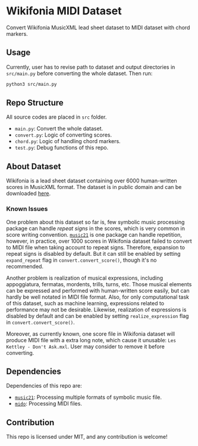 # Wikifonia MIDI Dataset

Convert Wikifonia MusicXML lead sheet dataset to MIDI dataset with chord markers.

## Usage
Currently, user has to revise path to dataset and output directories in `src/main.py` before converting the whole dataset. Then run:
```bash
python3 src/main.py
```

## Repo Structure
All source codes are placed in `src` folder.
- `main.py`: Convert the whole dataset.
- `convert.py`: Logic of converting scores.
- `chord.py`: Logic of handling chord markers.
- `test.py`: Debug functions of this repo.


## About Dataset
Wikifonia is a lead sheet dataset containing over 6000 human-written scores in MusicXML format. The dataset is in public domain and can be downloaded [here][3].

### Known Issues
One problem about this dataset so far is, few symbolic music processing package can handle *repeat signs* in the scores, which is very common in score writing convention. [`music21`][1] is one package can handle repetition, however, in practice, over 1000 scores in Wikifonia dataset failed to convert to MIDI file when taking account to repeat signs. Therefore, expansion to repeat signs is disabled by default. But it can still be enabled by setting `expand_repeat` flag in `convert.convert_score()`, though it's no recommended.

Another problem is realization of musical expressions, including appoggiatura, fermatas, mordents, trills, turns, etc. Those musical elements can be expressed and performed with human-written score easily, but can hardly be well notated in MIDI file format. Also, for only computational task of this dataset, such as machine learning, expressions related to performance may not be desirable. Likewise, realization of expressions is disabled by default and can be enabled by setting `realize_expression` flag in `convert.convert_score()`.

Moreover, as currently known, one score file in Wikifonia dataset will produce MIDI file with a extra long note, which cause it unusable: `Les Kettley - Don't Ask.mxl`. User may consider to remove it before converting.

## Dependencies
Dependencies of this repo are:
- [`music21`][1]: Processing multiple formats of symbolic music file.
- [`mido`][2]: Processing MIDI files.

## Contribution
This repo is licensed under MIT, and any contribution is welcome!

[1]: https://web.mit.edu/music21/doc/index.html
[2]: https://mido.readthedocs.io/en/latest/
[3]: http://www.synthzone.com/files/Wikifonia/Wikifonia.zip